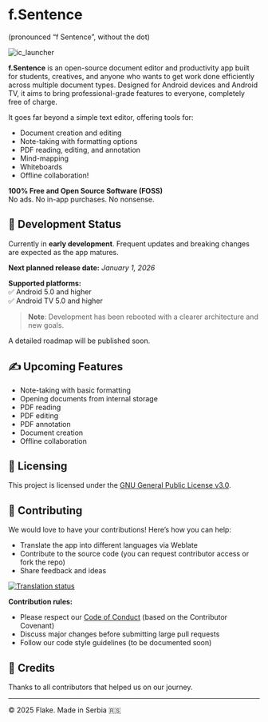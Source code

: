 # f.Sentence
(pronounced “f Sentence”, without the dot)

![ic_launcher](https://github.com/user-attachments/assets/094cf8ce-40c3-4105-9948-02e25955561a)

**f.Sentence** is an open-source document editor and productivity app built for students, creatives, and anyone who wants to get work done efficiently across multiple document types. Designed for Android devices and Android TV, it aims to bring professional-grade features to everyone, completely free of charge.

It goes far beyond a simple text editor, offering tools for:
- Document creation and editing
- Note-taking with formatting options
- PDF reading, editing, and annotation
- Mind-mapping
- Whiteboards
- Offline collaboration! 

**100% Free and Open Source Software (FOSS)**  
No ads. No in-app purchases. No nonsense.

## 🚀 Development Status

Currently in **early development**. Frequent updates and breaking changes are expected as the app matures.

**Next planned release date:** *January 1, 2026*  

**Supported platforms:**  
✅ Android 5.0 and higher  
✅ Android TV 5.0 and higher  

> **Note**: Development has been rebooted with a clearer architecture and new goals.

A detailed roadmap will be published soon.

## ✍️ Upcoming Features

- Note-taking with basic formatting  
- Opening documents from internal storage  
- PDF reading  
- PDF editing  
- PDF annotation  
- Document creation  
- Offline collaboration

## 📜 Licensing

This project is licensed under the [GNU General Public License v3.0](LICENSE).

## 🤝 Contributing

We would love to have your contributions! Here’s how you can help:  

- Translate the app into different languages via Weblate  
- Contribute to the source code (you can request contributor access or fork the repo)  
- Share feedback and ideas  

[![Translation status](https://hosted.weblate.org/widget/f-sentence/main/open-graph.png)](https://hosted.weblate.org/engage/f-sentence/)

**Contribution rules:**  
- Please respect our [Code of Conduct](CODE_OF_CONDUCT.md) (based on the Contributor Covenant)  
- Discuss major changes before submitting large pull requests  
- Follow our code style guidelines (to be documented soon)

## 🧡 Credits

Thanks to all contributors that helped us on our journey. 

---

© 2025 Flake. Made in Serbia 🇷🇸